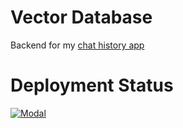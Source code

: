 # Vector Database

Backend for my [chat history app](https://github.com/xiankai/chat-history)

# Deployment Status

[![Modal](https://github.com/xiankai/vector-database/actions/workflows/modal.yml/badge.svg)](https://github.com/xiankai/vector-database/actions/workflows/modal.yml)